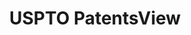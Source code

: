 ---
layout: default
bigquery: https://console.cloud.google.com/bigquery?p=patents-public-data&d=patentsview&page=dataset
citation: Attribution should be given to PatentsView for use, distribution, or derivative
  works.
code: https://github.com/CSSIP-AIR/PatentsView-Code-Snippets/
contributors: USPTO
cost: None
description: 'PatentsView includes US patent data including raw data (summaries, applications,
  pregrant applications), disambugations of inventors and assignees, and inventor
  gender estimates.  Also foreign priority data, # of figures and sheets, and government
  interest statements.'
documentation: https://patentsview.org/query/builder-faqs
last_edit: 04/08/2022, 15:47:15
location: https://patentsview.org/
maintained_by: USPTO
record_creation_timestamp: 12/2/2020 17:20:46
schema_fields:
- inventor_id
- disamb_inventor_id_20200630
- num_claims
- disamb_inventor_id_20170307
- lapse_of_patent
- reldocno
- abstract
- rawinventor_id
- term_disclaimer
- subclass
- num
- state_fips
- latitude
- uuid
- disamb_inventor_id_20170808
- disamb_inventor_id_20201229
- number
- ipc_version_indicator
- disamb_assignee_id_20200929
- symbol_position
- sequence
- doc_type
- section_id
- disamb_inventor_id_20180528
- applicant_type
- sector_title
- assignee_id
- id
- attribution_status
- disamb_assignee_id_20191008
- disamb_assignee_id_20200331
- publication_number
- organization
- field_id
- title
- gi_statement
- disamb_inventor_id_20200929
- main_group
- subgroup
- relkind
- disamb_assignee_id_20200630
- level_one
- state
- organization_id
- city
- _371_date
- name_last
- application_id
- latlong
- rawlocation_id
- location_id
- deceased
- name
- fname
- disamb_assignee_id_20191231
- ipc_class
- disamb_inventor_id_20190312
- role
- length
- section
- classification_status
- series_code
- name_first
- disamb_assignee_id_20190820
- rawassignee_id
- f371_date
- num_figures
- subgroup_id
- disamb_inventor_id_20171003
- classification_data_source
- group
- county
- term_extension
- variety
- subsection_id
- category
- type
- exemplary
- lawyer_id
- designation
- level_two
- disclaimer_date
- dependent
- male
- level_three
- num_sheets
- term_grant
- country_transformed
- date
- status
- subclass_id
- subcategory_id
- citation_id
- filename
- text
- contract_award_number
- withdrawn
- disamb_inventor_id_20191231
- latin_name
- classification_value
- _102_date
- kind
- f102_date
- longitude
- disamb_assignee_id_20181127
- disamb_assignee_id_20190312
- male_flag
- action_date
- lname
- disamb_inventor_id_20171226
- mainclass_id
- doctype
- field_title
- group_id
- disamb_inventor_id_20190820
- rel_id
- category_id
- disamb_inventor_id_20191008
- country
- county_fips
- patent_id
- classification_level
- disamb_inventor_id_20181127
- rule_47
- disamb_inventor_id_20200331
shortname: patentsview
tags:
- disambiguation
- United States
- gender
terms_of_use: Creative Commons Attribution 4.0 International License.
timeframe: 1963-1999
title: USPTO PatentsView
uuid: cf1780b1-e265-4e49-8d1d-83b9cfe0fd9a
---